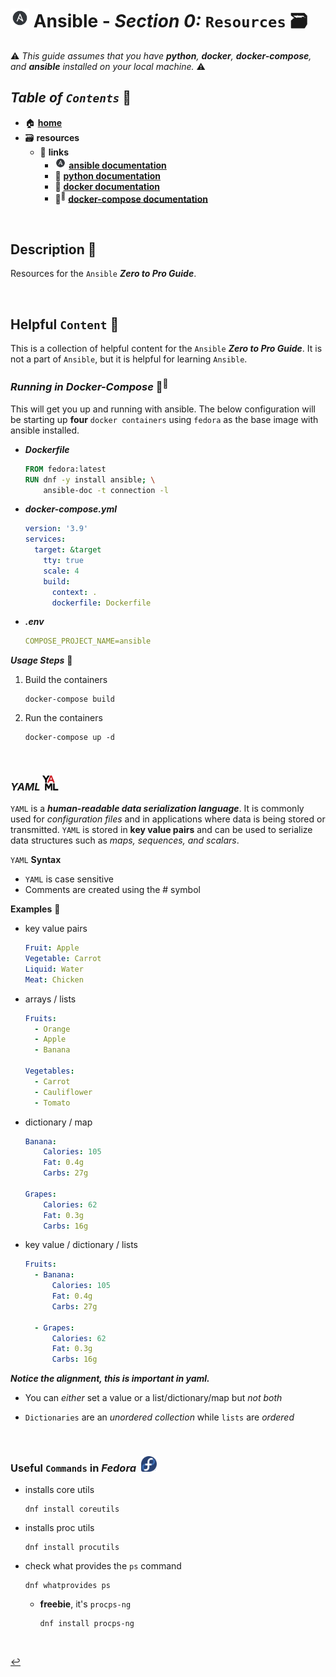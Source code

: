 # <img src="../assets/img/ansible.png" width="30px"> **Ansible** - ***Section 0:*** `Resources` 🗃️

⚠️ *This guide assumes that you have **python**, **docker**, **docker-compose**, and **ansible** installed on your local machine.* ⚠️

## ***Table*** *of* ***`Contents`*** 📜

* 🏠 [**home**](../README.md)
* 🗃️ **resources**
  * 🔗 **links**
    * <img src="../assets/img/ansible.png" width="18px"> <a href="https://docs.ansible.com/" target="_blank">**ansible documentation**</a>
    * 🐍 <a href="https://docs.python.org/3/" target="_blank">**python documentation**</a>
    * 🐳 <a href="https://docs.docker.com/" target="_blank">**docker documentation**</a>
    * 🐳<sup>🐳</sup> <a href="https://docs.docker.com/compose/" target="_blank">**docker-compose documentation**</a>

<br />

## **Description** 👀

Resources for the `Ansible` ***Zero to Pro Guide***.

<br />

## **Helpful** `Content` 📌

This is a collection of helpful content for the `Ansible` ***Zero to Pro Guide***. It is not a part of `Ansible`, but it is helpful for learning `Ansible`.

### ***Running in Docker-Compose*** 🐳<sup>🐳</sup>

This will get you up and running with ansible. The below configuration will be starting up **four** `docker containers` using `fedora` as the base image with ansible installed.

* ***Dockerfile***

  ```Dockerfile
  FROM fedora:latest
  RUN dnf -y install ansible; \
      ansible-doc -t connection -l 
  ```

* ***docker-compose.yml***

  ```yaml
  version: '3.9'
  services:
    target: &target
      tty: true   
      scale: 4
      build:
        context: .
        dockerfile: Dockerfile    
  ```

* ***.env***

  ```yaml
  COMPOSE_PROJECT_NAME=ansible
  ```

***Usage Steps*** 👣

  1. Build the containers

      ```shell
      docker-compose build
      ```

  2. Run the containers

      ```shell
      docker-compose up -d
      ```

<br />

### ***YAML***  <img src="../assets/img/yaml.png" width="26px">

`YAML` is a ***human-readable data serialization language***. It is commonly used for *configuration files* and in applications where data is being stored or transmitted. `YAML` is stored in **key value pairs** and can be used to serialize data structures such as *maps, sequences, and scalars*.

`YAML` **Syntax**

* `YAML` is case sensitive
* Comments are created using the # symbol

**Examples** 🧩

* key value pairs

  ```yaml
  Fruit: Apple
  Vegetable: Carrot
  Liquid: Water
  Meat: Chicken
  ```

* arrays / lists

  ```yaml
  Fruits:
    - Orange
    - Apple
    - Banana

  Vegetables:
    - Carrot 
    - Cauliflower
    - Tomato
  ```

* dictionary / map

  ```yaml
  Banana:
      Calories: 105
      Fat: 0.4g
      Carbs: 27g

  Grapes:
      Calories: 62
      Fat: 0.3g
      Carbs: 16g
  ```

* key value / dictionary / lists

  ```yaml
  Fruits:
    - Banana:
        Calories: 105
        Fat: 0.4g
        Carbs: 27g

    - Grapes:
        Calories: 62
        Fat: 0.3g
        Carbs: 16g
  ```

***Notice the alignment, this is important in yaml.***

* You can *either* set a value or a list/dictionary/map but *not both*

* `Dictionaries` are an *unordered collection* while `lists` are *ordered*

<br>

### **Useful** `Commands` in ***Fedora*** &nbsp;<img src="../assets/img/fedora_logo.png" width="25px">

* installs core utils

  ```shell
  dnf install coreutils
  ```

* installs proc utils

  ```shell
  dnf install procutils
  ```

* check what provides the `ps` command

  ```shell
  dnf whatprovides ps
  ```

  * **freebie**, it's `procps-ng`

    ```shell
    dnf install procps-ng
    ```

<br />

[↩️](../README.md)
